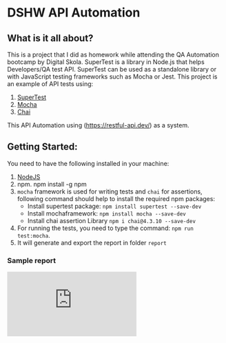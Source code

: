 # DSHW API Automation

## What is it all about?

This is a project that I did as homework while attending the QA Automation bootcamp by Digital Skola.
SuperTest is a library in Node.js that helps Developers/QA test API. SuperTest can be used as a standalone library or with
JavaScript testing frameworks such as Mocha or Jest.
This project is an example of API tests using:
1. [SuperTest](https://www.npmjs.com/package/supertest)
2. [Mocha](https://www.npmjs.com/package/mochawesome)
3. [Chai](https://www.chaijs.com/)

This API Automation using (https://restful-api.dev/) as a system.

## Getting Started:

You need to have the following installed in your machine:

1. [NodeJS](https://nodejs.org/en/download)
2. npm. npm install -g npm
3. `mocha` framework is used for writing tests and `chai` for assertions, following command should help to install the required npm packages:
   - Install supertest package: `npm install supertest --save-dev`
   - Install mochaframework: `npm install mocha --save-dev`
   - Install chai assertion Library `npm i chai@4.3.10 --save-dev`
4. For running the tests, you need to type the command: `npm run test:mocha`.
5. It will generate and export the report in folder `report`

### Sample report
![Mochawesome-Report](https://github.com/umidewi/DSHW_APIAutomation/blob/main/Report/pass_February_19_2024-TestCase01-report_019.html)

